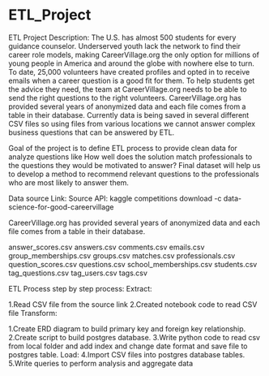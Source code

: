 # ETL_Project
ETL Project Description:
The U.S. has almost 500 students for every guidance counselor. Underserved youth lack the network to find their career role models, making CareerVillage.org the only option for millions of young people in America and around the globe with nowhere else to turn. To date, 25,000 volunteers have created profiles and opted in to receive emails when a career question is a good fit for them. To help students get the advice they need, the team at CareerVillage.org needs to be able to send the right questions to the right volunteers. CareerVillage.org has provided several years of anonymized data and each file comes from a table in their database. Currently data is being saved in several different CSV files so using files from various locations we cannot answer complex business questions that can be answered by ETL.

Goal of the project is to define ETL process to provide clean data for analyze questions like How well does the solution match professionals to the questions they would be motivated to answer? Final dataset will help us to develop a method to recommend relevant questions to the professionals who are most likely to answer them.

Data source Link:
Source API: kaggle competitions download -c data-science-for-good-careervillage

CareerVillage.org has provided several years of anonymized data and each file comes from a table in their database.

answer_scores.csv answers.csv comments.csv emails.csv group_memberships.csv groups.csv matches.csv professionals.csv question_scores.csv questions.csv school_memberships.csv students.csv tag_questions.csv tag_users.csv tags.csv

ETL Process step by step process:
Extract:

1.Read CSV file from the source link
2.Created notebook code to read CSV file
Transform:

1.Create ERD diagram to build primary key and foreign key relationship.
2.Create script to build postgres database.
3.Write python code to read csv from local folder and add index and change date format and save file to postgres table. Load:
4.Import CSV files into postgres database tables.
5.Write queries to perform analysis and aggregate data